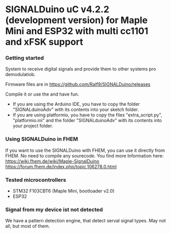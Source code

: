 # SIGNALDuino uC v4.2.2 (development version) for Maple Mini and ESP32 with multi cc1101 and xFSK support

### Getting started

System to receive digital signals and provide them to other systems pro demodulatiob.

Firmware files  are in https://github.com/Ralf9/SIGNALDuino/releases

Compile it or use the and have fun.  
- If you are using the Arduino IDE, you have to copy the folder "SIGNALduinoAdv" with its contents into your sketch folder.  
- If you are using platformio, you have to copy the files "extra_script.py", "platformio.ini" and the folder "SIGNALduinoAdv" with its contents into your project folder. 

### Using SIGNALDuino in FHEM

If you want to use the SIGNALDuino with FHEM, you can use it directly from FHEM. No need to compile any sourecode.
You find more Information here: https://wiki.fhem.de/wiki/Maple-SignalDuino  
https://forum.fhem.de/index.php/topic,106278.0.html

### Tested microcontrollers

* STM32 F103CBT6 (Maple Mini, bootloader v2.0)
* ESP32

### Signal from my device ist not detected

We have a pattern detection engine, that detect serval signal types. May not all, but most of them.

